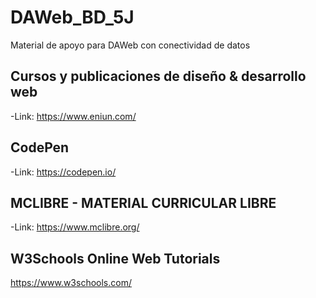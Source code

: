 # DAWeb_BD_5J
Material de apoyo para DAWeb con conectividad de datos

## Cursos y publicaciones de diseño & desarrollo web
-Link: https://www.eniun.com/
## CodePen 
-Link: https://codepen.io/
## MCLIBRE - MATERIAL CURRICULAR LIBRE
-Link: https://www.mclibre.org/
## W3Schools Online Web Tutorials
https://www.w3schools.com/
